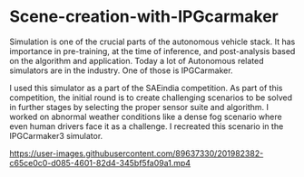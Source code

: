 # Scene-creation-with-IPGcarmaker

Simulation is one of the crucial parts of the autonomous vehicle stack. It has importance in pre-training, at the time of inference, and post-analysis based on the algorithm and application. Today a lot of Autonomous related simulators are in the industry. One of those is IPGCarmaker. 

I used this simulator as a part of the SAEindia competition. As part of this competition, the initial round is to create challenging scenarios to be solved in further stages by selecting the proper sensor suite and algorithm. I worked on abnormal weather conditions like a dense fog scenario where even human drivers face it as a challenge. I recreated this scenario in the IPGCarmaker3 simulator. 


https://user-images.githubusercontent.com/89637330/201982382-c65ce0c0-d085-4601-82d4-345bf5fa09a1.mp4

